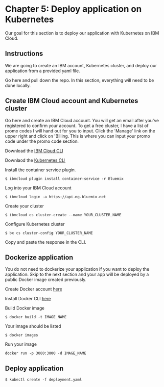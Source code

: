 # Chapter 5: Deploy application on Kubernetes

Our goal for this section is to deploy our application with Kubernetes on IBM Cloud. 

## Instructions

We are going to create an IBM account, Kubernetes cluster, and deploy our application from a provided yaml file. 

Go here and pull down the repo. In this section, everything will need to be done locally. 

## Create IBM Cloud account and Kubernetes cluster

Go here and create an IBM Cloud account. You will get an email after you've registered to confirm your account. To get a free cluster, I have a list of promo codes I will hand out for you to input. Click the 'Manage' link on the upper right and click on 'Billing. This is where you can input your promo code under the promo code section.

Download the [IBM Cloud CLI](https://console.bluemix.net/docs/cli/reference/bluemix_cli/get_started.html#getting-started)

Downlaod the [Kubernetes CLI](https://kubernetes.io/docs/tasks/tools/install-kubectl/)

Install the container service plugin.
```
$ ibmcloud plugin install container-service -r Bluemix
```

Log into your IBM Cloud account
```
$ ibmcloud login -a https://api.ng.bluemix.net
```

Create your cluster
```
$ ibmcloud cs cluster-create --name YOUR_CLUSTER_NAME
```

Configure Kubernetes cluster
```
$ bx cs cluster-config YOUR_CLUSTER_NAME
```

Copy and paste the response in the CLI.


## Dockerize application

You do not need to dockerize your application if you want to deploy the application. Skip to the next section and your app will be deployed by a public Docker image created previously. 

Create Docker account [here](https://cloud.docker.com/)

Install Docker CLI [here](https://docs.docker.com/install/)

Build Docker image
```
$ docker build -t IMAGE_NAME
```

Your image should be listed
```
$ docker images
```

Run your image
```
docker run -p 3000:3000 -d IMAGE_NAME
```

## Deploy application 

```
$ kubectl create -f deployment.yaml
```
